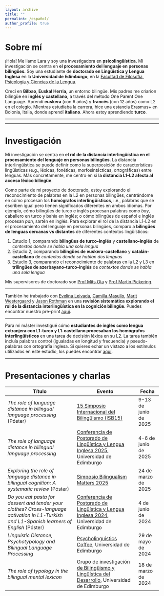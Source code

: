 ```yaml
---
layout: archive
title: ""
permalink: /español/
author_profile: true
---
```

# **Sobre mí**
¡Hola! Me llamo Lara y soy una investigadora en **psicolingüística**. Mi investigación se centra en **el procesamiento del lenguaje en personas bilingües**.
Soy una estudiante de **doctorado en Lingüística y Lengua Inglesa** en la **Universidad de Edimburgo**, en la [Facultad de Filosofía, Psicología y Ciencias de la Lengua](https://ppls.ed.ac.uk/linguistics-and-english-language/people/phd-students).

Crecí en **Bilbao, Euskal Herria**, un entorno bilingüe. Mis padres me criarion bilingüe en **inglés y castellano**, a través del método One Parent One Language. Aprendí **euskera** (con 6 años) y **francés** (con 12 años) como L2 en el colegio. Mientras estudiaba la carrera, hice una estancia Erasmus+ en Bolonia, Italia, donde aprendí **italiano**. Ahora estoy aprendiendo **turco**. 

--------------------------------------------------------------------------------------------------------------------
--------------------------------------------------------------------------------------------------------------------
# **Investigación**
Mi investigación se centra en **el rol de la distancia interlingüística en el procesamiento del lenguaje en personas bilingües**. La distancia interlingüística se puede definir como la superposición de características lingüísticas (e.g., léxicas, fonéticas, morfosintácticas, ortográficas) entre lenguas. Más concretamente, me centro en si **la distancia L1-L2 afecta al acceso léxico bilingüe**.

Como parte de mi proyecto de doctorado, estoy explorando el reconocimiento de palabras en la L2 en personas bilingües, centrándome en cómo procesan los **homógrafos interlingüísticos**, i.e., palabras que se escriben igual pero tienen significados diferentes en ambos idiomas. Por ejemplo, cómo bilingües de turco e inglés procesan palabras como _bay_, caballero en turco y bahía en inglés; o cómo bilingües de español e inglés procesan _pan_, sartén en inglés. Para explorar el rol de la distancia L1-L2 en el procesamiento del lenguaje en personas bilingües, comparo a **bilingües de lenguas cercanas vs distantes** de diferentes contextos lingüísticos:
1. Estudio 1, comparando **bilingües de turco-inglés** y **castellano-inglés** de _contextos donde se habla una sola lengua_
2. Estudio 2, comparando **bilingües de euskera-castellano** y **catalán-castellano** de _contextos donde se hablan dos lenguas_
3. Estudio 3, comparando el reconocimiento de palabras en la L2 y L3 en **trilingües de azerbayano-turco-inglés** de _contextos donde se habla una sola lengua_

Mis supervisores de doctorado son [Prof Mits Ota](http://www.lel.ed.ac.uk/~mits/) y [Prof Martin Pickering](https://edwebprofiles.ed.ac.uk/profile/martin-pickering).

--------------------------------------------------------------------------------------------------------------------
También he trabajado con [Evelina Leivada](https://scholar.google.es/citations?user=x5Hww14AAAAJ&hl=es), [Camilla Masullo](https://camillamasullo.wixsite.com/camillamasullo), [Marit Westergaard](https://scholar.google.com/citations?user=KFsnIxQAAAAJ&hl=en) y [Jason Rothman](https://scholar.google.com/citations?user=VNnwuokAAAAJ&hl=en) en una **revisión sistemática explorando el rol de la distancia interlingüística en la cognición bilingüe**. Puedes encontrar nuestro pre-print [aquí](https://osf.io/preprints/psyarxiv/29ucp_v3).

--------------------------------------------------------------------------------------------------------------------
Para mi máster investigué cómo **estudiantes de inglés como lengua extranjera con L1-turco y L1-castellano procesaban los homógrafos interlingüísticos** en una tarea de decisión léxica en su L2. La tarea también incluía palabras control (igualadas en longitud y frecuencia) y pseudo-palabras con ortografía inglesa. Si quieres echar un vistazo a los estímulos utilizados en este estudio, los puedes encontrar [aquí](https://osf.io/h6mcx).

--------------------------------------------------------------------------------------------------------------------
# **Presentaciones y charlas** 
| Título  | Evento | Fecha |
| -------------------------- | -------------------------- | ------------------- |
| _The role of language distance in bilingual language processing_ (Póster)  | [15 Simposio Internacional del Bilingüismo (ISB15)](https://www.bcbl.eu/events/isb15/en/)  | 9-13 de junio de 2025  |
| _The role of language distance in bilingual language processing_  | [Conferencia de Postgrado de Lingüística y Lengua Inglesa 2025](https://pgc.lel.ed.ac.uk/), Universidad de Edimburgo  | 4-6 de junio de 2025  |
| _Exploring the role of language distance in bilingual cognition: A systematic review_ (Póster)  | [Simposio Bilingualism Matters 2025](https://www.bilingualism-matters.org/events/bilingualism-matters-symposium-2025)  | 24 de marzo de 2025  |
| _Do you eat pasta for dessert and tender your clothes? Cross-language activation in L1-Turkish and L1-Spanish learners of English_ (Póster)  | [Conferencia de Postgrado de Lingüística y Lengua Inglesa 2024](https://pgc.lel.ed.ac.uk/), Universidad de Edimburgo  | 4 de junio de 2024  |
| _Linguistic Distance, Psychotypology and Bilingual Language Processing_  | [Psycholinguistics Coffee](https://blogs.ed.ac.uk/psycholingcoffee/past-meetings/2023-24/), Universidad de Edimburgo  | 29 de mayo de 2024  |
| _The role of typology in the bilingual mental lexicon_  | [Grupo de investigación de Bilingüismo y Lingüística del Desarrollo](https://ppls.ed.ac.uk/linguistics-and-english-language/research/talks-and-reading-groups/bilingualism), Universidad de Edimburgo  | 18 de marzo de 2024  |
